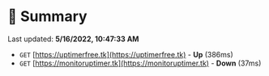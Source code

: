 # 📖 Summary
Last updated: **5/16/2022, 10:47:33 AM**

- `GET` [https://uptimerfree.tk](https://uptimerfree.tk) - **Up** (386ms)
- `GET` [https://monitoruptimer.tk](https://monitoruptimer.tk) - **Down** (37ms)
